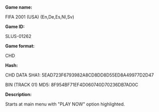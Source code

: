 **Game name:**

FIFA 2001 (USA) (En,De,Es,Nl,Sv)

**Game ID:**

SLUS-01262

**Game format:**

CHD

**Hash:**

CHD DATA SHA1: 5EAD723F6793982A8CD8DD8D55ED8A49977D2D47

BIN (TRACK 01) MD5: 8F954BF71EF4D060740D70236DB7AD0C

**Description:**

Starts at main menu with "PLAY NOW" option highlighted.